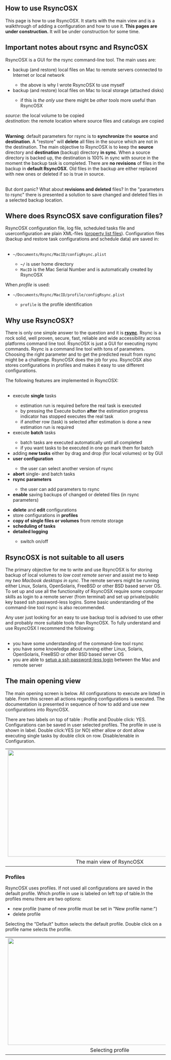 <h2>How to use RsyncOSX</h2>

This page is how to use RsyncOSX. It starts with the main view and is a walkthrough of adding a configuration and how to use it. <b>This pages are under construction.</b> It will be under construction for some time. 

<h2>Important notes about rsync and RsyncOSX</h2>

RsyncOSX is a GUI for the rsync command-line tool. The main uses are:
<ul>
<li>backup (and restore) local files on Mac to remote servers connected to Internet or local network</li>
<ul>
<li>the above is why I wrote RsyncOSX to use myself</li>
</ul>
<li>backup (and restore) local files on Mac to local storage (attached disks)</li>
<ul>
<li>if this is <i>the only use</i> there might be <i>other tools</i> more useful than RsyncOSX</li>
</ul>
</ul>
<div>
<i>source</i>: the local volume to be copied</br>
<i>destination</i>: the remote location where source files and catalogs are copied</br>
</br>

<b>Warning</b>: default parameters for rsync is to <b>synchronize</b> the <b>source</b> and <b>destination</b>. A "restore" will <b>delete</b> all files in the source which are not in the destination. The main objective to RsyncOSX is to keep the <b>source</b> directory and <b>destination </b>(backup) directory <b>in sync</b>. When a source directory is backed up, the destination is 100% in sync with source in the moment the backup task is completed. There are <b>no revisions</b> of files in the backup in <b>default RsyncOSX</b>. Old files in the backup are either replaced with new ones or deleted if so is true in source.</br>
</br>

But dont panic? What about<b> revisions and deleted</b> files? In the "parameters to rsync" there is presented a solution to save changed and deleted files in a selected backup location.

<h2> Where does RsyncOSX save configuration files?</h2>

RsyncOSX configuration file, log file, scheduled tasks file and userconfiguration are plain XML-files (<a href="https://en.wikipedia.org/wiki/Property_list" target="_blank">property list files</a>).  Configuration files (backup and restore task configurations and schedule data) are saved in:</br>
</br>

<ul>
<li><code>~/Documents/Rsync/MacID/configRsync.plist</code></li>
<ul>
<li><code><b>~/</b></code> is user home directory</li>
<li><code>MacID</code> is the Mac Serial Number and is automatically created by RsyncOSX</li>
</ul>
</ul>
<div>
When <i>profile</i> is used:</div>
<ul>
<li><code>~/Documents/Rsync/MacID/profile/configRsync.plist</code></li>
<ul>
<li><code>profile</code> is the profile identification</li>
</ul>
</ul>

<h2>Why use RsyncOSX?</h2>

There is only one simple answer to the question and it is <b><a href="https://en.wikipedia.org/wiki/Rsync" target="_blank">rsync</a></b>. Rsync is a rock solid, well proven, secure, fast, reliable and wide accessibility across platforms command line tool. RsyncOSX is just a GUI for executing  rsync commands. Rsync is a command line tool with tons of parameters. Choosing the right parameter and to get the predicted result from rsync might be a challenge. RsyncOSX does the job for you. RsyncOSX also stores configurations in profiles and makes it easy to use different configurations.

The following features are implemented in RsyncOSX:</br>
</br>

<ul>
<li>execute <b>single</b> tasks</li>
<ul>
<li>estimation run is required before the real task is executed</li>
<li>by pressing the Execute button <b>after</b> the estimation progress indicator has stopped executes the real task</li>
<li>if another row (task) is selected after estimation is done a new estimation run is required</li>
</ul>
<li>execute <b>batch</b> tasks</li>
<ul>
<li>batch tasks are executed automatically until all completed</li>
<li>if you want tasks to be executed in one go mark them for batch</li>
</ul>
<li>adding <b>new tasks</b>  either by drag and drop (for local volumes) or by GUI</li>
<li><b>user configuration</b> </li>
<ul>
<li>the user can select another version of rsync</li>
</ul>
<li><b>abort</b> single- and batch tasks</li>
<li><b>rsync parameters</b></li>
<ul>
<li>the user can add parameters to rsync</li>
</ul>
<li><b>enable</b> saving backups of changed or deleted files (in rsync parameters)</li>
<ul></ul>
<li><b>delete</b> and <b>edit</b> configurations</li>
<li>store configurations in <b>profiles</b></li>
<li><b>copy of single files or volumes</b> from remote storage</li>
<li><b>scheduling of tasks</b></li>
<li><b>detailed logging</b></li>
<ul>
<li>switch on/off</li>
</ul>
</ul>

<h2>RsyncOSX is not suitable to all users</h2>

The primary objective for me to write and use RsyncOSX is for storing backup of local volumes to <i>low cost remote server</i> and assist me to keep my <i>two Macbook desktops in sync</i>. The remote servers might be running either Linux, Solaris, OpenSolaris, FreeBSD or other BSD based server OS. To set up and use all the functionality of RsyncOSX require some computer skills as login to a remote server (from terminal) and set up private/public key based ssh password-less logins. Some basic understanding of the command-line tool rsync is also recommended.

Any user just looking for an easy to use backup tool is advised to use other and probably more suitable tools than RsyncOSX. To fully understand and use RsyncOSX I recommend the following:</br>
</br>


<ul>
<li>you have some understanding of the command-line tool rsync</li>
<li>you have some knowledge about running either Linux, Solaris, OpenSolaris, FreeBSD or other BSD based server OS</li>
<li>you are able to <a href="https://github.com/rsyncOSX/Documentation/blob/master/PasswordlessLogin.md" target="_blank">setup a ssh password-less login</a> between the Mac and remote server</li>
</ul>

<h2>The main opening view</h2>

The main opening screen is below. All configurations to execute are listed in table. From this screen all actions regarding configurations is executed. The documentation is presented in sequence of how to add and use new configurations into RsyncOSX.

There are two labels on top of table : Profile and Double click: YES. Configurations can be saved in user selected profiles. The profile in use is shown in label. Double click:YES (or NO) either allow or dont allow executing single tasks by double click on row. Disable/enable in Configuration.

<table align="center" cellpadding="0" cellspacing="0" class="tr-caption-container" style="margin-left: auto; margin-right: auto; text-align: center;"><tbody>
<tr><td style="text-align: center;"><a href="https://3.bp.blogspot.com/-9e82zjXi_q4/WBQnQ425ysI/AAAAAAAAL7E/t--57C8ZzPMIgcRn02YTnrWx8jAv35oXgCLcB/s1600/Screen%2BShot%2B2016-10-29%2Bat%2B06.35.31.png" imageanchor="1" style="margin-left: auto; margin-right: auto;"><img border="0" height="336" src="https://3.bp.blogspot.com/-9e82zjXi_q4/WBQnQ425ysI/AAAAAAAAL7E/t--57C8ZzPMIgcRn02YTnrWx8jAv35oXgCLcB/s640/Screen%2BShot%2B2016-10-29%2Bat%2B06.35.31.png" width="640" /></a></td></tr>
<tr><td class="tr-caption" style="text-align: center;">The main view of RsyncOSX</td></tr>
</tbody></table>

<h3>Profiles</h3>

RsyncOSX uses profiles. If not used all configurations are saved in the default profile. Which profile in use is labeled on left top of table.In the profiles menu there are two options:
<ul>
<li>new profile (name of new profile must be set in "New profile name:")</li>
<li>delete profile</li>
</ul>
Selecting the "Default" button selects the default profile.  Double click on a profile name selects the profile.
<table align="center" cellpadding="0" cellspacing="0" class="tr-caption-container" style="margin-left: auto; margin-right: auto; text-align: center;"><tbody>
<tr><td style="text-align: center;"><a href="https://1.bp.blogspot.com/-ZI3Wb7tQd5o/WBQnQ-ibGHI/AAAAAAAAL7A/XG1Du4gcLi8Pi3dlZNzzSCJOEFoMiZ_KQCLcB/s1600/Screen%2BShot%2B2016-10-29%2Bat%2B06.35.46.png" imageanchor="1" style="margin-left: auto; margin-right: auto;"><img border="0" height="336" src="https://1.bp.blogspot.com/-ZI3Wb7tQd5o/WBQnQ-ibGHI/AAAAAAAAL7A/XG1Du4gcLi8Pi3dlZNzzSCJOEFoMiZ_KQCLcB/s640/Screen%2BShot%2B2016-10-29%2Bat%2B06.35.46.png" width="640" /></a></td></tr>
<tr><td class="tr-caption" style="text-align: center;">Selecting profile</td></tr>
</tbody></table>






